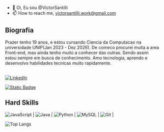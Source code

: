 - 👋 Oi, Eu sou @VictorSantilli
- 📫 How to reach me, victorsantilli.work@gmail.com

## Biografia

Prazer tenho 19 anos, e estou cursando Ciencia da Computacao na universidade UNIP(Jan 2023 - Dez 2026). De comeco procurei muita a area Front-end, mas ainda tenho muito a conhecer das outras. Sendo assim estou sempre em busca de conhecimento. Amo tecnologia, aprendo e desenvolvo habilidades tecnicas muito rapidamente.<br><br>

[![LinkedIn](https://img.shields.io/badge/LinkedIn-0077B5?style=for-the-badge&logo=linkedin&logoColor=white)](https://www.linkedin.com/feed/)
    
[![Static Badge](https://img.shields.io/badge/Meu_perfil_na_DIO-blue?style=flat&link=https%3A%2F%2Fwww.dio.me%2Fusers%2Fvictorsantilli)](https://www.dio.me/users/victorsantilli)

## Hard Skills

![JavaScript](https://img.shields.io/badge/JavaScript-F7DF1E?style=for-the-badge&logo=javascript&logoColor=black) | ![Java](https://img.shields.io/badge/java-%23ED8B00.svg?style=for-the-badge&logo=openjdk&logoColor=white) | ![Python](https://img.shields.io/badge/python-3670A0?style=for-the-badge&logo=python&logoColor=ffdd54) | ![MySQL](https://img.shields.io/badge/MySQL-00000F?style=for-the-badge&logo=mysql&logoColor=white) | ![Git](https://img.shields.io/badge/GIT-E44C30?style=for-the-badge&logo=git&logoColor=white) |

![Top Langs](https://github-readme-stats-git-masterrstaa-rickstaa.vercel.app/api/top-langs/?username=VictorSantilli&bg_color=000&border_color=30A3DC&title_color=E94D5F&text_color=FFF)

<!---
VictorSantilli/VictorSantilli is a ✨ special ✨ repository because its `README.md` (this file) appears on your GitHub profile.
You can click the Preview link to take a look at your changes.
--->
